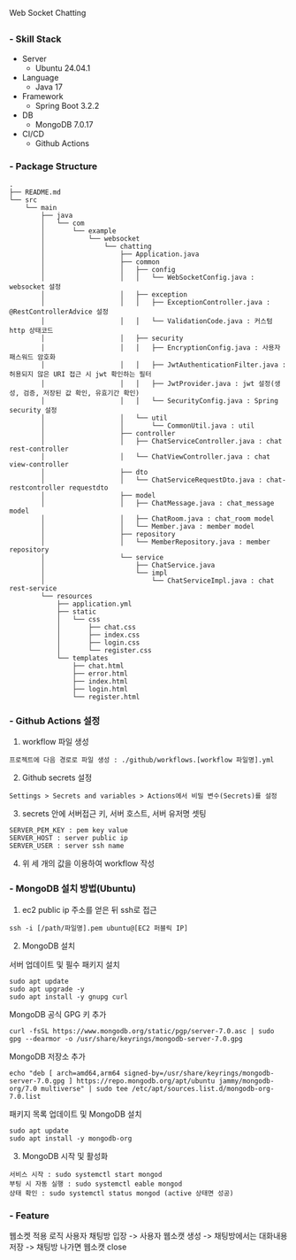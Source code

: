 Web Socket Chatting

## 

### - Skill Stack
- Server
  - Ubuntu 24.04.1
- Language
  - Java 17
- Framework
  - Spring Boot 3.2.2
- DB
  - MongoDB 7.0.17
- CI/CD
  - Github Actions

### - Package Structure
````
.
├── README.md
└── src
    └── main
        ├── java
        │   └── com
        │       └── example
        │           └── websocket
        │               └── chatting
        │                   ├── Application.java
        │                   ├── common
        │                   │   ├── config
        │                   │   │   └── WebSocketConfig.java : websocket 설정
        │                   │   ├── exception
        │                   │   │   ├── ExceptionController.java : @RestControllerAdvice 설정
        │                   │   │   └── ValidationCode.java : 커스텀 http 상태코드
        │                   │   ├── security
        │                   │   │   ├── EncryptionConfig.java : 사용자 패스워드 암호화
        │                   │   │   ├── JwtAuthenticationFilter.java : 허용되지 않은 URI 접근 시 jwt 확인하는 필터
        │                   │   │   ├── JwtProvider.java : jwt 설정(생성, 검증, 저장된 값 확인, 유효기간 확인) 
        │                   │   │   └── SecurityConfig.java : Spring security 설정
        │                   │   └── util
        │                   │       └── CommonUtil.java : util
        │                   ├── controller
        │                   │   ├── ChatServiceController.java : chat rest-controller
        │                   │   └── ChatViewController.java : chat view-controller
        │                   ├── dto
        │                   │   └── ChatServiceRequestDto.java : chat-restcontroller requestdto 
        │                   ├── model
        │                   │   ├── ChatMessage.java : chat_message model
        │                   │   ├── ChatRoom.java : chat_room model
        │                   │   └── Member.java : member model
        │                   ├── repository
        │                   │   └── MemberRepository.java : member repository
        │                   └── service
        │                       ├── ChatService.java 
        │                       └── impl
        │                           └── ChatServiceImpl.java : chat rest-service
        └── resources
            ├── application.yml
            ├── static
            │   └── css
            │       ├── chat.css
            │       ├── index.css
            │       ├── login.css
            │       └── register.css
            └── templates
                ├── chat.html
                ├── error.html
                ├── index.html
                ├── login.html
                └── register.html
````




### - Github Actions 설정
1. workflow 파일 생성
````
프로젝트에 다음 경로로 파일 생성 : ./github/workflows.[workflow 파일명].yml
````

2. Github secrets 설정
````
Settings > Secrets and variables > Actions에서 비밀 변수(Secrets)를 설정
````

3. secrets 안에 서버접근 키, 서버 호스트, 서버 유저명 셋팅
````
SERVER_PEM_KEY : pem key value
SERVER_HOST : server public ip
SERVER_USER : server ssh name
````

4. 위 세 개의 값을 이용하여 workflow 작성


### - MongoDB 설치 방법(Ubuntu)
1. ec2 public ip 주소를 얻은 뒤 ssh로 접근
````
ssh -i [/path/파일명].pem ubuntu@[EC2 퍼블릭 IP]
````
2. MongoDB 설치

서버 업데이트 및 필수 패키지 설치
````
sudo apt update
sudo apt upgrade -y
sudo apt install -y gnupg curl
````

MongoDB 공식 GPG 키 추가
````
curl -fsSL https://www.mongodb.org/static/pgp/server-7.0.asc | sudo gpg --dearmor -o /usr/share/keyrings/mongodb-server-7.0.gpg
````

MongoDB 저장소 추가
````
echo "deb [ arch=amd64,arm64 signed-by=/usr/share/keyrings/mongodb-server-7.0.gpg ] https://repo.mongodb.org/apt/ubuntu jammy/mongodb-org/7.0 multiverse" | sudo tee /etc/apt/sources.list.d/mongodb-org-7.0.list
````

패키지 목록 업데이트 및 MongoDB 설치
````
sudo apt update
sudo apt install -y mongodb-org
````

3. MongoDB 시작 및 활성화

````
서비스 시작 : sudo systemctl start mongod
부팅 시 자동 실행 : sudo systemctl eable mongod
상태 확인 : sudo systemctl status mongod (active 상태면 성공)
````

### - Feature
웹소켓 적용 로직
사용자 채팅방 입장 -> 사용자 웹소캣 생성 -> 채팅방에서는 대화내용 저장 -> 채팅방 나가면 웹소캣 close 